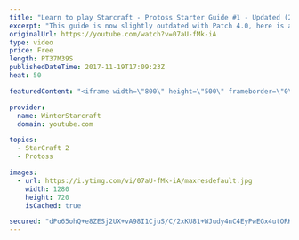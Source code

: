 ```yaml
---
title: "Learn to play Starcraft - Protoss Starter Guide #1 - Updated (2017)"
excerpt: "This guide is now slightly outdated with Patch 4.0, here is a completely up to date guide! https://www.youtube.com/watch?v=x3ZkSX0tJg4 We go over the basics of understanding Protoss, the SPACE WARRIOR RACE ;)  This guide is meant for those who have a basic understanding of Starcraft but don't really"
originalUrl: https://youtube.com/watch?v=07aU-fMk-iA
type: video
price: Free
length: PT37M39S
publishedDateTime: 2017-11-19T17:09:23Z
heat: 50

featuredContent: "<iframe width=\"800\" height=\"500\" frameborder=\"0\" src=\"https://www.youtube.com/embed/07aU-fMk-iA\" allow=\"accelerometer; autoplay; encrypted-media; gyroscope; picture-in-picture\" allowfullscreen></iframe>"

provider:
  name: WinterStarcraft
  domain: youtube.com

topics:
  - StarCraft 2
  - Protoss

images:
  - url: https://i.ytimg.com/vi/07aU-fMk-iA/maxresdefault.jpg
    width: 1280
    height: 720
    isCached: true

secured: "dPo65ohQ+e8ZESj2UX+vA98I1CjuS/C/2xKU81+WJudy4nC4EyPwEGx4utORK+JKO2mOj7AoiGgUUUxDpJ54Uv0xa715FJYCyUqEEgwkZbTK3TJ2WHKYG/hcd0urf8b9eFKsmKqM/V3jUsfyN+L2B1HzKX+e22cijbokq1cUg5ZKrqxp4D/5e90SZ6jEuU4WRluD4IYcz6Jx2KTqIEAHqzs6+mf9VtBxtaGmA+fY2b6ZWdLTtIFaKaAC0J/XHC1BgjqAg4f5QOfbUVf2lDhJl98wON04UZOhGFTyNEcgvSnv0jw2KF3C5Nj9iWayLAG1PDnJbkQEmur5+tRlwgh5GHFjZm7+BbvJOnEW13CTby70IGa8GXmK7vLLv/GA5rvlfd7PqNhzxdfkkJubmvi4KMv54mmXiqIcgJUUc2zS2FjA9EI+FgKkYDtGlPT2rfCg;7DQLR+IX743x8kiGI7L24Q=="
---
```


